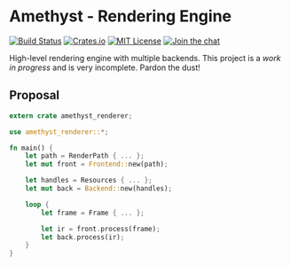 # Amethyst - Rendering Engine

[![Build Status][s1]][tc] [![Crates.io][s2]][ci] [![MIT License][s3]][ml] [![Join the chat][s4]][gc]

[s1]: https://api.travis-ci.org/ebkalderon/amethyst.svg
[s2]: https://img.shields.io/badge/crates.io-0.2.1-orange.svg
[s3]: https://img.shields.io/badge/license-MIT-blue.svg
[s4]: https://badges.gitter.im/amethyst/amethyst.svg

[tc]: https://travis-ci.org/ebkalderon/amethyst/
[ci]: https://crates.io/crates/amethyst_renderer/
[ml]: https://github.com/amethyst/amethyst/blob/master/COPYING
[gc]: https://gitter.im/org/amethyst/rooms

High-level rendering engine with multiple backends. This project is a *work in
progress* and is very incomplete. Pardon the dust!

## Proposal

```rust
extern crate amethyst_renderer;

use amethyst_renderer::*;

fn main() {
    let path = RenderPath { ... };
    let mut front = Frontend::new(path);

    let handles = Resources { ... };
    let mut back = Backend::new(handles);

    loop {
        let frame = Frame { ... };

        let ir = front.process(frame);
        let back.process(ir);
    }
}
```
